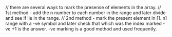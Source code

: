// there are several ways to mark the presense of elements in the array.
// 1st method - add the n number to each number in the range and later divide and see if lie in the range.
// 2nd method - mark the present element in [1..n] range with a -ve symbol and later check that which was the index marked -ve +1 is the answer.
-ve marking is a good method and used frequently.
